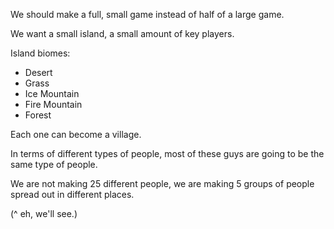 We should make a full, small game instead of half of a large game.

We want a small island, a small amount of key players.

Island biomes:
- Desert
- Grass
- Ice Mountain
- Fire Mountain
- Forest

Each one can become a village.

In terms of different types of people, most of these guys are going to be the same type of people.

We are not making 25 different people, we are making 5 groups of people spread out in different places.

(^ eh, we'll see.)


